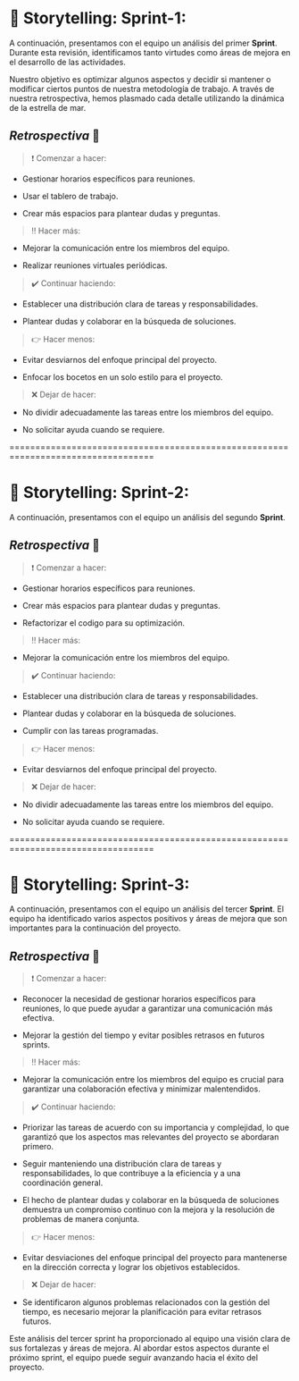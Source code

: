# :pushpin: Storytelling: Sprint-1:

A continuación, presentamos con el equipo un análisis del primer **Sprint**. Durante esta revisión, identificamos tanto virtudes como áreas de mejora en el desarrollo de las actividades. 

Nuestro objetivo es optimizar algunos aspectos y decidir si mantener o modificar ciertos puntos de nuestra metodología de trabajo. A través de nuestra retrospectiva, hemos plasmado cada detalle utilizando la dinámica de la estrella de mar.


## *Retrospectiva* :memo:

> :heavy_exclamation_mark: Comenzar a hacer:  

* Gestionar horarios específicos para reuniones.

* Usar el tablero de trabajo.

* Crear más espacios para plantear dudas y preguntas.

> :bangbang: Hacer más:

* Mejorar la comunicación entre los miembros del equipo.

* Realizar reuniones virtuales periódicas.

> :heavy_check_mark: Continuar haciendo:

* Establecer una distribución clara de tareas y responsabilidades.

* Plantear dudas y colaborar en la búsqueda de soluciones.

> :point_right: Hacer menos:

* Evitar desviarnos del enfoque principal del proyecto.

* Enfocar los bocetos en un solo estilo para el proyecto.

> :x: Dejar de hacer:

* No dividir adecuadamente las tareas entre los miembros del equipo.

* No solicitar ayuda cuando se requiere.


==================================================================================

# :pushpin: Storytelling: Sprint-2:

A continuación, presentamos con el equipo un análisis del segundo **Sprint**.

## *Retrospectiva* :memo:

> :heavy_exclamation_mark: Comenzar a hacer:  

* Gestionar horarios específicos para reuniones.

* Crear más espacios para plantear dudas y preguntas.

* Refactorizar el codigo para su optimización.

> :bangbang: Hacer más:

* Mejorar la comunicación entre los miembros del equipo.


> :heavy_check_mark: Continuar haciendo:

* Establecer una distribución clara de tareas y responsabilidades.

* Plantear dudas y colaborar en la búsqueda de soluciones.

* Cumplir con las tareas programadas.

> :point_right: Hacer menos:

* Evitar desviarnos del enfoque principal del proyecto.


> :x: Dejar de hacer:

* No dividir adecuadamente las tareas entre los miembros del equipo.

* No solicitar ayuda cuando se requiere.

==================================================================================

# :pushpin: Storytelling: Sprint-3:

A continuación, presentamos con el equipo un análisis del tercer **Sprint**. 
El equipo ha identificado varios aspectos positivos y áreas de mejora que son importantes para la continuación del proyecto.

## *Retrospectiva* :memo:

> :heavy_exclamation_mark: Comenzar a hacer:  

* Reconocer la necesidad de gestionar horarios específicos para reuniones, lo que puede ayudar a garantizar una comunicación más efectiva.

* Mejorar la gestión del tiempo y evitar posibles retrasos en futuros sprints.

> :bangbang: Hacer más:

* Mejorar la comunicación entre los miembros del equipo es crucial para garantizar una colaboración efectiva y minimizar malentendidos. 

> :heavy_check_mark: Continuar haciendo:

* Priorizar las tareas de acuerdo con su importancia y complejidad, lo que garantizó que los aspectos mas relevantes del proyecto se abordaran primero.

* Seguir manteniendo una distribución clara de tareas y responsabilidades, lo que contribuye a la eficiencia y a una coordinación general.

* El hecho de plantear dudas y colaborar en la búsqueda de soluciones demuestra un compromiso continuo con la mejora y la resolución de problemas de manera conjunta.

> :point_right: Hacer menos:

* Evitar desviaciones del enfoque principal del proyecto para mantenerse en la dirección correcta y lograr los objetivos establecidos.

> :x: Dejar de hacer:

* Se identificaron algunos problemas relacionados con la gestión del tiempo, es necesario mejorar la planificación para evitar retrasos futuros.
 
Este análisis del tercer sprint ha proporcionado al equipo una visión clara de sus fortalezas y áreas de mejora. Al abordar estos aspectos durante el próximo sprint, el equipo puede seguir avanzando hacia el éxito del proyecto.
